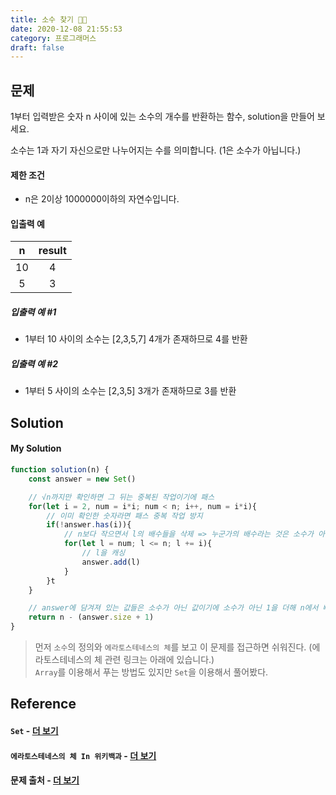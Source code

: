 ```yaml
---
title: 소수 찾기 🧗🏻
date: 2020-12-08 21:55:53
category: 프로그래머스
draft: false
---
```


## 문제

1부터 입력받은 숫자 n 사이에 있는 소수의 개수를 반환하는 함수, solution을 만들어 보세요.

소수는 1과 자기 자신으로만 나누어지는 수를 의미합니다.
(1은 소수가 아닙니다.)

#### 제한 조건

- n은 2이상 1000000이하의 자연수입니다.

#### 입출력 예

|  n 	| result 	|
|:--:	|:------:	|
| 10 	| 4      	|
| 5  	| 3      	|

##### 입출력 예 #1 

- 1부터 10 사이의 소수는 [2,3,5,7] 4개가 존재하므로 4를 반환

##### 입출력 예 #2

- 1부터 5 사이의 소수는 [2,3,5] 3개가 존재하므로 3를 반환

## Solution

#### My Solution

```js
function solution(n) {
    const answer = new Set()

    // √n까지만 확인하면 그 뒤는 중복된 작업이기에 패스
    for(let i = 2, num = i*i; num < n; i++, num = i*i){
        // 이미 확인한 숫자라면 패스 중복 작업 방지
        if(!answer.has(i)){
            // n보다 작으면서 l의 배수들을 삭제 => 누군가의 배수라는 것은 소수가 아니기 때문
            for(let l = num; l <= n; l += i){
                // l을 캐싱
                answer.add(l)
            }   
        }t
    }

    // answer에 담겨져 있는 값들은 소수가 아닌 값이기에 소수가 아닌 1을 더해 n에서 빼준다.
    return n - (answer.size + 1)
}


```

> 먼저 `소수`의 정의와 `에라토스테네스의 체`를 보고 이 문제를 접근하면 쉬워진다. (에라토스테네스의 체 관련 링크는 아래에 있습니다.)  
> `Array`를 이용해서 푸는 방법도 있지만 `Set`을 이용해서 풀어봤다.

## Reference

#### `Set` - [더 보기](https://developer.mozilla.org/ko/docs/Web/JavaScript/Reference/Global_Objects/Set)

#### `에라토스테네스의 체 In 위키백과` - [더 보기](https://ko.wikipedia.org/wiki/%EC%97%90%EB%9D%BC%ED%86%A0%EC%8A%A4%ED%85%8C%EB%84%A4%EC%8A%A4%EC%9D%98_%EC%B2%B4)

#### 문제 출처 - [더 보기](https://programmers.co.kr/learn/courses/30/lessons/12921)